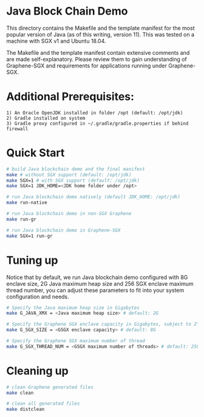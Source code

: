 # Java Block Chain Demo

This directory contains the Makefile and the template manifest for the most
popular version of Java (as of this writing, version 11). This was tested
on a machine with SGX v1 and Ubuntu 18.04.

The Makefile and the template manifest contain extensive comments and are made
self-explanatory. Please review them to gain understanding of Graphene-SGX
and requirements for applications running under Graphene-SGX.

# Additional Prerequisites:
    1) An Oracle OpenJDK installed in folder /opt (default: /opt/jdk)
    2) Gradle installed on system
    3) Gradle proxy configured in ~/.gradle/gradle.properties if behind firewall

# Quick Start

```sh
# build Java blockchain demo and the final manifest
make # without SGX support (default: /opt/jdk)
make SGX=1 # with SGX support (default: /opt/jdk)
make SGX=1 JDK_HOME=<JDK home folder under /opt>

# run Java blockchain demo natively (default JDK_HOME: /opt/jdk)
make run-native

# run Java blockchain demo in non-SGX Graphene
make run-gr

# run Java blockchain demo in Graphene-SGX
make SGX=1 run-gr
```

# Tuning up

Notice that by default, we run Java blockchain demo configured with 8G enclave size, 2G Java maximum
heap size and 256 SGX enclave maximum thread number, you can adjust these parameters to fit into
your system configuration and needs.

```sh
# Specify the Java maximum heap size in Gigabytes
make G_JAVA_XMX = <Java maximum heap size> # default: 2G

# Specify the Graphene SGX enclave capacity in Gigabytes, subject to 2^n
make G_SGX_SIZE = <GSGX enclave capacity> # default: 8G

# Specify the Graphene SGX maximum number of thread
make G_SGX_THREAD_NUM = <GSGX maximum number of threads> # default: 256
```

# Cleaning up

```sh
# clean Graphene generated files
make clean

# clean all generated files
make distclean
```
